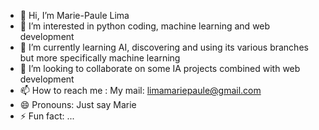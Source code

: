 - 👋 Hi, I’m Marie-Paule Lima
- 👀 I’m interested in python coding, machine learning and web development
- 🌱 I’m currently learning AI, discovering and using its various branches but more specifically machine learning
- 💞️ I’m looking to collaborate on some IA projects combined with web development
- 📫 How to reach me : My mail: limamariepaule@gmail.com
- 😄 Pronouns: Just say Marie
- ⚡ Fun fact: ...

<!---
Marialims26/Marialims26 is a ✨ special ✨ repository because its `README.md` (this file) appears on your GitHub profile.
You can click the Preview link to take a look at your changes.
--->
